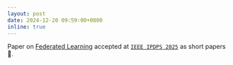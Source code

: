 ```yaml
---
layout: post
date: 2024-12-20 09:59:00+0800
inline: true
---
```


Paper on [Federated Learning](https://arxiv.org/abs/2304.07514) accepted at [`IEEE IPDPS 2025`](https://www.ipdps.org/2025-announcements.html) as short papers🎊.